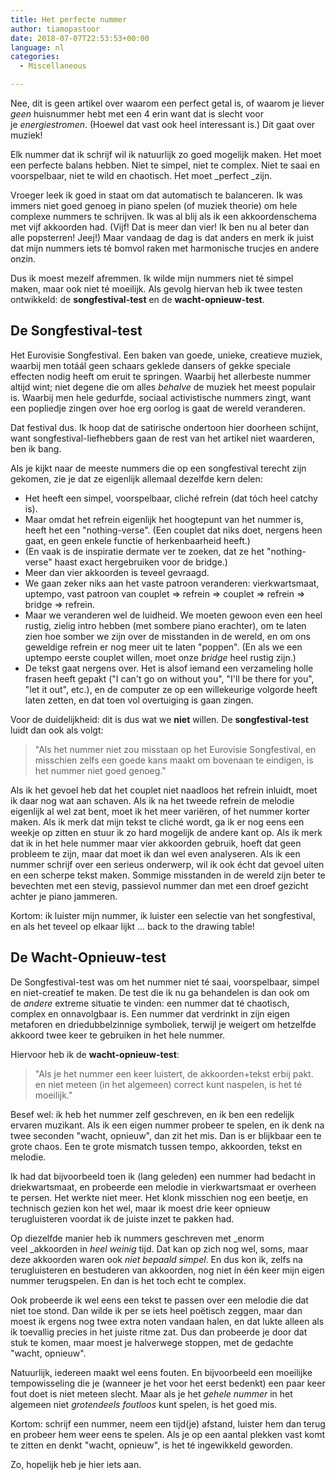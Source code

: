 ```yaml
---
title: Het perfecte nummer
author: tiamopastoor
date: 2018-07-07T22:53:53+00:00
language: nl
categories:
  - Miscellaneous

---
```

Nee, dit is geen artikel over waarom <vul hier je lievelingsgetal in> een perfect getal is, of waarom je liever _geen_ huisnummer hebt met een 4 erin want dat is slecht voor je _energiestromen_. (Hoewel dat vast ook heel interessant is.) Dit gaat over muziek!

Elk nummer dat ik schrijf wil ik natuurlijk zo goed mogelijk maken. Het moet een perfecte balans hebben. Niet te simpel, niet te complex. Niet te saai en voorspelbaar, niet te wild en chaotisch. Het moet _perfect _zijn.

Vroeger leek ik goed in staat om dat automatisch te balanceren. Ik was immers niet goed genoeg in piano spelen (of muziek theorie) om hele complexe nummers te schrijven. Ik was al blij als ik een akkoordenschema met vijf akkoorden had. (Vijf! Dat is meer dan vier! Ik ben nu al beter dan alle popsterren! Jeej!) Maar vandaag de dag is dat anders en merk ik juist dat mijn nummers iets té bomvol raken met harmonische trucjes en andere onzin.

Dus ik moest mezelf afremmen. Ik wilde mijn nummers niet té simpel maken, maar ook niet té moeilijk. Als gevolg hiervan heb ik twee testen ontwikkeld: de **songfestival-test** en de **wacht-opnieuw-test**.


## De Songfestival-test

Het Eurovisie Songfestival. Een baken van goede, unieke, creatieve muziek, waarbij men totáál geen schaars geklede dansers of gekke speciale effecten nodig heeft om eruit te springen. Waarbij het allerbeste nummer altijd wint; niet degene die om alles _behalve_ de muziek het meest populair is. Waarbij men hele gedurfde, sociaal activistische nummers zingt, want een popliedje zingen over hoe erg oorlog is gaat de wereld veranderen.

Dat festival dus. Ik hoop dat de satirische ondertoon hier doorheen schijnt, want songfestival-liefhebbers gaan de rest van het artikel niet waarderen, ben ik bang.

Als je kijkt naar de meeste nummers die op een songfestival terecht zijn gekomen, zie je dat ze eigenlijk allemaal dezelfde kern delen:

  * Het heeft een simpel, voorspelbaar, cliché refrein (dat tóch heel catchy is).
  * Maar omdat het refrein eigenlijk het hoogtepunt van het nummer is, heeft het een "nothing-verse". (Een couplet dat niks doet, nergens heen gaat, en geen enkele functie of herkenbaarheid heeft.)
  * (En vaak is de inspiratie dermate ver te zoeken, dat ze het "nothing-verse" haast exact hergebruiken voor de bridge.)
  * Meer dan vier akkoorden is teveel gevraagd.
  * We gaan zeker niks aan het vaste patroon veranderen: vierkwartsmaat, uptempo, vast patroon van couplet => refrein => couplet => refrein => bridge => refrein.
  * Maar we veranderen wel de luidheid. We moeten gewoon even een heel rustig, zielig intro hebben (met sombere piano erachter), om te laten zien hoe somber we zijn over de misstanden in de wereld, en om ons geweldige refrein er nog meer uit te laten "poppen". (En als we een uptempo eerste couplet willen, moet onze _bridge_ heel rustig zijn.)
  * De tekst gaat nergens over. Het is alsof iemand een verzameling holle frasen heeft gepakt ("I can't go on without you", "I'll be there for you", "let it out", etc.), en de computer ze op een willekeurige volgorde heeft laten zetten, en dat toen vol overtuiging is gaan zingen.

Voor de duidelijkheid: dit is dus wat we **niet** willen. De **songfestival-test** luidt dan ook als volgt:

> "Als het nummer niet zou misstaan op het Eurovisie Songfestival, en misschien zelfs een goede kans maakt om bovenaan te eindigen, is het nummer niet goed genoeg."

Als ik het gevoel heb dat het couplet niet naadloos het refrein inluidt, moet ik daar nog wat aan schaven. Als ik na het tweede refrein de melodie eigenlijk al wel zat bent, moet ik het meer variëren, of het nummer korter maken. Als ik merk dat mijn tekst te cliché wordt, ga ik er nog eens een weekje op zitten en stuur ik zo hard mogelijk de andere kant op. Als ik merk dat ik in het hele nummer maar vier akkoorden gebruik, hoeft dat geen probleem te zijn, maar dat moet ik dan wel even analyseren. Als ik een nummer schrijf over een serieus onderwerp, wil ik ook écht dat gevoel uiten en een scherpe tekst maken. Sommige misstanden in de wereld zijn beter te bevechten met een stevig, passievol nummer dan met een droef gezicht achter je piano jammeren.

Kortom: ik luister mijn nummer, ik luister een selectie van het songfestival, en als het teveel op elkaar lijkt ... back to the drawing table!

## De Wacht-Opnieuw-test

De Songfestival-test was om het nummer niet té saai, voorspelbaar, simpel en niet-creatief te maken. De test die ik nu ga behandelen is dan ook om de _andere_ extreme situatie te vinden: een nummer dat té chaotisch, complex en onnavolgbaar is. Een nummer dat verdrinkt in zijn eigen metaforen en driedubbelzinnige symboliek, terwijl je weigert om hetzelfde akkoord twee keer te gebruiken in het hele nummer.

Hiervoor heb ik de **wacht-opnieuw-test**:

> "Als je het nummer een keer luistert, de akkoorden+tekst erbij pakt. en niet meteen (in het algemeen) correct kunt naspelen, is het té moeilijk."

Besef wel: ik heb het nummer zelf geschreven, en ik ben een redelijk ervaren muzikant. Als ik een eigen nummer probeer te spelen, en ik denk na twee seconden "wacht, opnieuw", dan zit het mis. Dan is er blijkbaar een te grote chaos. Een te grote mismatch tussen tempo, akkoorden, tekst en melodie.

Ik had dat bijvoorbeeld toen ik (lang geleden) een nummer had bedacht in driekwartsmaat, en probeerde een melodie in vierkwartsmaat er overheen te persen. Het werkte niet meer. Het klonk misschien nog een beetje, en technisch gezien kon het wel, maar ik moest drie keer opnieuw terugluisteren voordat ik de juiste inzet te pakken had.

Op diezelfde manier heb ik nummers geschreven met _enorm veel _akkoorden in _heel weinig_ tijd. Dat kan op zich nog wel, soms, maar deze akkoorden waren ook _niet bepaald simpel_. En dus kon ik, zelfs na terugluisteren en bestuderen van akkoorden, nog niet ín één keer mijn eigen nummer terugspelen. En dan is het toch echt te complex.

Ook probeerde ik wel eens een tekst te passen over een melodie die dat niet toe stond. Dan wilde ik per se iets heel poëtisch zeggen, maar dan moest ik ergens nog twee extra noten vandaan halen, en dat lukte alleen als ik toevallig precies in het juiste ritme zat. Dus dan probeerde je door dat stuk te komen, maar moest je halverwege stoppen, met de gedachte "wacht, opnieuw".

Natuurlijk, iedereen maakt wel eens fouten. En bijvoorbeeld een moeilijke tempowisseling die je (wanneer je het voor het eerst bedenkt) een paar keer fout doet is niet meteen slecht. Maar als je het _gehele nummer_ in het algemeen niet _grotendeels foutloos_ kunt spelen, is het goed mis.

Kortom: schrijf een nummer, neem een tijd(je) afstand, luister hem dan terug en probeer hem weer eens te spelen. Als je op een aantal plekken vast komt te zitten en denkt "wacht, opnieuw", is het té ingewikkeld geworden.

Zo, hopelijk heb je hier iets aan.
